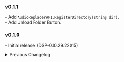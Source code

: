 ### v0.1.1
\- Add `AudioReplacerAPI.RegisterDirectory(string dir)`.  
\- Add Unload Folder Button.  

### v0.1.0
\- Initial release. (DSP-0.10.29.22015)  

<details>
<summary>Previous Changelog</summary>
</details>